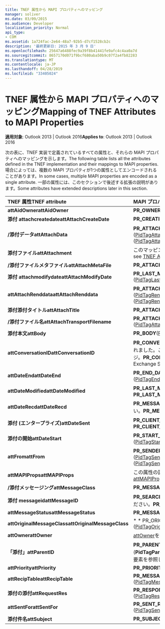 ```yaml
---
title: TNEF 属性から MAPI プロパティへのマッピング
manager: soliver
ms.date: 03/09/2015
ms.audience: Developer
localization_priority: Normal
api_type:
- COM
ms.assetid: 1a724fac-2e64-48a7-92b5-d7cf1528cb2c
description: '最終更新日: 2015 年 3 月 9 日'
ms.openlocfilehash: 25647a6488fec9a39f8b41441fe9afc4c4aa0a7d
ms.sourcegitcommit: 8657170d071f9bcf680aba50b9c07f2a4fb82283
ms.translationtype: MT
ms.contentlocale: ja-JP
ms.lasthandoff: 04/28/2019
ms.locfileid: "33405024"
---
```

# <a name="mapping-of-tnef-attributes-to-mapi-properties"></a><span data-ttu-id="bdd2e-103">TNEF 属性から MAPI プロパティへのマッピング</span><span class="sxs-lookup"><span data-stu-id="bdd2e-103">Mapping of TNEF Attributes to MAPI Properties</span></span>

  
  
<span data-ttu-id="bdd2e-104">**適用対象**: Outlook 2013 | Outlook 2016</span><span class="sxs-lookup"><span data-stu-id="bdd2e-104">**Applies to**: Outlook 2013 | Outlook 2016</span></span> 
  
<span data-ttu-id="bdd2e-105">次の表に、TNEF 実装で定義されているすべての属性と、それらの MAPI プロパティへのマッピングを示します。</span><span class="sxs-lookup"><span data-stu-id="bdd2e-105">The following table lists all the attributes defined in the TNEF implementation and their mappings to MAPI properties.</span></span> <span data-ttu-id="bdd2e-106">場合によっては、複数の MAPI プロパティが1つの属性としてエンコードされることがあります。</span><span class="sxs-lookup"><span data-stu-id="bdd2e-106">In some cases, multiple MAPI properties are encoded as a single attribute.</span></span> <span data-ttu-id="bdd2e-107">一部の属性には、このセクションで後述する拡張の説明があります。</span><span class="sxs-lookup"><span data-stu-id="bdd2e-107">Some attributes have extended descriptions later in this section.</span></span>
  
|<span data-ttu-id="bdd2e-108">**TNEF 属性**</span><span class="sxs-lookup"><span data-stu-id="bdd2e-108">**TNEF attribute**</span></span>|<span data-ttu-id="bdd2e-109">**MAPI プロパティまたはプロパティ**</span><span class="sxs-lookup"><span data-stu-id="bdd2e-109">**MAPI property or properties**</span></span>|
|:-----|:-----|
|<span data-ttu-id="bdd2e-110">**attAidOwner**</span><span class="sxs-lookup"><span data-stu-id="bdd2e-110">**attAidOwner**</span></span> <br/> |<span data-ttu-id="bdd2e-111">**PR_OWNER_APPT_ID**([PidTagOwnerAppointmentId](pidtagownerappointmentid-canonical-property.md))</span><span class="sxs-lookup"><span data-stu-id="bdd2e-111">**PR_OWNER_APPT_ID** ([PidTagOwnerAppointmentId](pidtagownerappointmentid-canonical-property.md))</span></span>  <br/> |
|<span data-ttu-id="bdd2e-112">**添付 attachcreatedate**</span><span class="sxs-lookup"><span data-stu-id="bdd2e-112">**attAttachCreateDate**</span></span> <br/> |<span data-ttu-id="bdd2e-113">**PR_CREATION_TIME**([PidTagCreationTime](pidtagcreationtime-canonical-property.md))</span><span class="sxs-lookup"><span data-stu-id="bdd2e-113">**PR_CREATION_TIME** ([PidTagCreationTime](pidtagcreationtime-canonical-property.md))</span></span>  <br/> |
|<span data-ttu-id="bdd2e-114">**/添付データ**</span><span class="sxs-lookup"><span data-stu-id="bdd2e-114">**attAttachData**</span></span> <br/> |<span data-ttu-id="bdd2e-115">**PR_ATTACH_DATA_BIN**([PidTagAttachDataBinary](pidtagattachdatabinary-canonical-property.md)) または**PR_ATTACH_DATA_OBJ** ([PidTagAttachDataObject](pidtagattachdataobject-canonical-property.md))</span><span class="sxs-lookup"><span data-stu-id="bdd2e-115">**PR_ATTACH_DATA_BIN** ([PidTagAttachDataBinary](pidtagattachdatabinary-canonical-property.md)) or **PR_ATTACH_DATA_OBJ** ([PidTagAttachDataObject](pidtagattachdataobject-canonical-property.md))</span></span>  <br/> |
|<span data-ttu-id="bdd2e-116">**添付ファイル**</span><span class="sxs-lookup"><span data-stu-id="bdd2e-116">**attAttachment**</span></span> <br/> |<span data-ttu-id="bdd2e-117">このマッピングの詳細については、「 [TNEF 属性](tnef-attributes.md)」を参照してください。</span><span class="sxs-lookup"><span data-stu-id="bdd2e-117">For information about this mapping, see [TNEF Attributes](tnef-attributes.md).</span></span>  <br/> |
|<span data-ttu-id="bdd2e-118">**/添付ファイルメタファイル**</span><span class="sxs-lookup"><span data-stu-id="bdd2e-118">**attAttachMetaFile**</span></span> <br/> |<span data-ttu-id="bdd2e-119">**PR_ATTACH_RENDERING**([PidTagAttachRendering](pidtagattachrendering-canonical-property.md))</span><span class="sxs-lookup"><span data-stu-id="bdd2e-119">**PR_ATTACH_RENDERING** ([PidTagAttachRendering](pidtagattachrendering-canonical-property.md))</span></span>  <br/> |
|<span data-ttu-id="bdd2e-120">**添付 attachmodifydate**</span><span class="sxs-lookup"><span data-stu-id="bdd2e-120">**attAttachModifyDate**</span></span> <br/> |<span data-ttu-id="bdd2e-121">**PR_LAST_MODIFICATION_TIME**([PidTagLastModificationTime](pidtaglastmodificationtime-canonical-property.md))</span><span class="sxs-lookup"><span data-stu-id="bdd2e-121">**PR_LAST_MODIFICATION_TIME** ([PidTagLastModificationTime](pidtaglastmodificationtime-canonical-property.md))</span></span>  <br/> |
|<span data-ttu-id="bdd2e-122">**attAttachRenddata**</span><span class="sxs-lookup"><span data-stu-id="bdd2e-122">**attAttachRenddata**</span></span> <br/> |<span data-ttu-id="bdd2e-123">**PR_ATTACH_METHOD**([PidTagAttachMethod](pidtagattachmethod-canonical-property.md))、 **PR_RENDERING_POSITION** ([PidTagRenderingPosition](pidtagrenderingposition-canonical-property.md))</span><span class="sxs-lookup"><span data-stu-id="bdd2e-123">**PR_ATTACH_METHOD** ([PidTagAttachMethod](pidtagattachmethod-canonical-property.md)), **PR_RENDERING_POSITION** ([PidTagRenderingPosition](pidtagrenderingposition-canonical-property.md))</span></span>  <br/> |
|<span data-ttu-id="bdd2e-124">**添付添付タイトル**</span><span class="sxs-lookup"><span data-stu-id="bdd2e-124">**attAttachTitle**</span></span> <br/> |<span data-ttu-id="bdd2e-125">**PR_ATTACH_FILENAME**([PidTagAttachFilename](pidtagattachfilename-canonical-property.md))</span><span class="sxs-lookup"><span data-stu-id="bdd2e-125">**PR_ATTACH_FILENAME** ([PidTagAttachFilename](pidtagattachfilename-canonical-property.md))</span></span>  <br/> |
|<span data-ttu-id="bdd2e-126">**/添付ファイル名**</span><span class="sxs-lookup"><span data-stu-id="bdd2e-126">**attAttachTransportFilename**</span></span> <br/> |<span data-ttu-id="bdd2e-127">**PR_ATTACH_TRANSPORT_NAME**([PidTagAttachTransportName](pidtagattachtransportname-canonical-property.md))</span><span class="sxs-lookup"><span data-stu-id="bdd2e-127">**PR_ATTACH_TRANSPORT_NAME** ([PidTagAttachTransportName](pidtagattachtransportname-canonical-property.md))</span></span>  <br/> |
|<span data-ttu-id="bdd2e-128">**添付本文**</span><span class="sxs-lookup"><span data-stu-id="bdd2e-128">**attBody**</span></span> <br/> |<span data-ttu-id="bdd2e-129">**PR_BODY**([PidTagBody](pidtagbody-canonical-property.md))</span><span class="sxs-lookup"><span data-stu-id="bdd2e-129">**PR_BODY** ([PidTagBody](pidtagbody-canonical-property.md))</span></span>  <br/> |
|<span data-ttu-id="bdd2e-130">**attConversationID**</span><span class="sxs-lookup"><span data-stu-id="bdd2e-130">**attConversationID**</span></span> <br/> |<span data-ttu-id="bdd2e-131">**PR_CONVERSATION_KEY**([PidTagConversationKey](pidtagconversationkey-canonical-property.md))このプロパティは、Microsoft Exchange Server で廃止されました。この使用法は、IPM を検索する場合にのみ、Outlook で使用できます。 **MessageManager**メッセージ。</span><span class="sxs-lookup"><span data-stu-id="bdd2e-131">**PR_CONVERSATION_KEY** ([PidTagConversationKey](pidtagconversationkey-canonical-property.md)) This property has been deprecated in Microsoft Exchange Server: Its use persists in Outlook only, for locating **IPM.MessageManager** messages.</span></span>  <br/> |
|<span data-ttu-id="bdd2e-132">**attDateEnd**</span><span class="sxs-lookup"><span data-stu-id="bdd2e-132">**attDateEnd**</span></span> <br/> |<span data-ttu-id="bdd2e-133">**PR_END_DATE**([PidTagEndDate](pidtagenddate-canonical-property.md))詳細については、「[属性](attdate-attributes.md)」を参照してください。</span><span class="sxs-lookup"><span data-stu-id="bdd2e-133">**PR_END_DATE** ([PidTagEndDate](pidtagenddate-canonical-property.md)) See [attDate Attributes](attdate-attributes.md) for details.</span></span>  <br/> |
|<span data-ttu-id="bdd2e-134">**attDateModified**</span><span class="sxs-lookup"><span data-stu-id="bdd2e-134">**attDateModified**</span></span> <br/> |<span data-ttu-id="bdd2e-135">**PR_LAST_MODIFICATION_TIME**詳細については、「[属性](attdate-attributes.md)」を参照してください。</span><span class="sxs-lookup"><span data-stu-id="bdd2e-135">**PR_LAST_MODIFICATION_TIME** See [attDate Attributes](attdate-attributes.md) for details.</span></span>  <br/> |
|<span data-ttu-id="bdd2e-136">**attDateRecd**</span><span class="sxs-lookup"><span data-stu-id="bdd2e-136">**attDateRecd**</span></span> <br/> |<span data-ttu-id="bdd2e-137">**PR_MESSAGE_DELIVERY_TIME**([PidTagMessageDeliveryTime](pidtagmessagedeliverytime-canonical-property.md))詳細については、「[属性](attdate-attributes.md)」を参照してください。</span><span class="sxs-lookup"><span data-stu-id="bdd2e-137">**PR_MESSAGE_DELIVERY_TIME** ([PidTagMessageDeliveryTime](pidtagmessagedeliverytime-canonical-property.md)) See [attDate Attributes](attdate-attributes.md) for details.</span></span>  <br/> |
|<span data-ttu-id="bdd2e-138">**添付 (エンタープライズ)**</span><span class="sxs-lookup"><span data-stu-id="bdd2e-138">**attDateSent**</span></span> <br/> |<span data-ttu-id="bdd2e-139">**PR_CLIENT_SUBMIT_TIME**([PidTagClientSubmitTime](pidtagclientsubmittime-canonical-property.md))詳細については、「[属性](attdate-attributes.md)」を参照してください。</span><span class="sxs-lookup"><span data-stu-id="bdd2e-139">**PR_CLIENT_SUBMIT_TIME** ([PidTagClientSubmitTime](pidtagclientsubmittime-canonical-property.md)) See [attDate Attributes](attdate-attributes.md) for details.</span></span>  <br/> |
|<span data-ttu-id="bdd2e-140">**添付の開始**</span><span class="sxs-lookup"><span data-stu-id="bdd2e-140">**attDateStart**</span></span> <br/> |<span data-ttu-id="bdd2e-141">**PR_START_DATE**([PidTagStartDate](pidtagstartdate-canonical-property.md))詳細については、「[属性](attdate-attributes.md)」を参照してください。</span><span class="sxs-lookup"><span data-stu-id="bdd2e-141">**PR_START_DATE** ([PidTagStartDate](pidtagstartdate-canonical-property.md)) See [attDate Attributes](attdate-attributes.md) for details.</span></span>  <br/> |
|<span data-ttu-id="bdd2e-142">**attFrom**</span><span class="sxs-lookup"><span data-stu-id="bdd2e-142">**attFrom**</span></span> <br/> |<span data-ttu-id="bdd2e-143">**PR_SENDER_ENTRYID**([PidTagSenderEntryId](pidtagsenderentryid-canonical-property.md)) および**PR_SENDER_NAME** ([PidTagSenderName](pidtagsendername-canonical-property.md))</span><span class="sxs-lookup"><span data-stu-id="bdd2e-143">**PR_SENDER_ENTRYID** ([PidTagSenderEntryId](pidtagsenderentryid-canonical-property.md)) and **PR_SENDER_NAME** ([PidTagSenderName](pidtagsendername-canonical-property.md))</span></span>  <br/> |
|<span data-ttu-id="bdd2e-144">**attMAPIProps**</span><span class="sxs-lookup"><span data-stu-id="bdd2e-144">**attMAPIProps**</span></span> <br/> |<span data-ttu-id="bdd2e-145">この属性の詳細については、「 [attMAPIProps](attmapiprops.md)」を参照してください。</span><span class="sxs-lookup"><span data-stu-id="bdd2e-145">For information about this attribute, see [attMAPIProps](attmapiprops.md).</span></span>  <br/> |
|<span data-ttu-id="bdd2e-146">**/添付メッセージング**</span><span class="sxs-lookup"><span data-stu-id="bdd2e-146">**attMessageClass**</span></span> <br/> |<span data-ttu-id="bdd2e-147">**PR_MESSAGE_CLASS**([PidTagMessageClass](pidtagmessageclass-canonical-property.md))</span><span class="sxs-lookup"><span data-stu-id="bdd2e-147">**PR_MESSAGE_CLASS** ([PidTagMessageClass](pidtagmessageclass-canonical-property.md))</span></span>  <br/> |
|<span data-ttu-id="bdd2e-148">**添付 messageid**</span><span class="sxs-lookup"><span data-stu-id="bdd2e-148">**attMessageID**</span></span> <br/> |<span data-ttu-id="bdd2e-149">**PR_SEARCH_KEY**([PidTagSearchKey](pidtagsearchkey-canonical-property.md))「 [x. ゲートウェイとトランスポート」の「TNEF 相互関係](tnef-correlation-in-x-400-gateways-and-transports.md)」を参照してください。</span><span class="sxs-lookup"><span data-stu-id="bdd2e-149">**PR_SEARCH_KEY** ([PidTagSearchKey](pidtagsearchkey-canonical-property.md)) See [TNEF Correlation in X.400 Gateways and Transports](tnef-correlation-in-x-400-gateways-and-transports.md).</span></span>  <br/> |
|<span data-ttu-id="bdd2e-150">**attMessageStatus**</span><span class="sxs-lookup"><span data-stu-id="bdd2e-150">**attMessageStatus**</span></span> <br/> |<span data-ttu-id="bdd2e-151">**PR_MESSAGE_FLAGS**([PidTagMessageFlags](pidtagmessageflags-canonical-property.md))</span><span class="sxs-lookup"><span data-stu-id="bdd2e-151">**PR_MESSAGE_FLAGS** ([PidTagMessageFlags](pidtagmessageflags-canonical-property.md))</span></span>  <br/> |
|<span data-ttu-id="bdd2e-152">**attOriginalMessageClass**</span><span class="sxs-lookup"><span data-stu-id="bdd2e-152">**attOriginalMessageClass**</span></span> <br/> |<span data-ttu-id="bdd2e-153">\* \* PR_ORIG_MESSAGE_CLASS \* \* ([PidTagOriginalMessageClass](pidtagoriginalmessageclass-canonical-property.md))</span><span class="sxs-lookup"><span data-stu-id="bdd2e-153">\*\*PR_ORIG_MESSAGE_CLASS \*\* ([PidTagOriginalMessageClass](pidtagoriginalmessageclass-canonical-property.md))</span></span>  <br/> |
|<span data-ttu-id="bdd2e-154">**attOwner**</span><span class="sxs-lookup"><span data-stu-id="bdd2e-154">**attOwner**</span></span> <br/> |<span data-ttu-id="bdd2e-155">[attOwner](attowner.md)を参照してください。</span><span class="sxs-lookup"><span data-stu-id="bdd2e-155">See [attOwner](attowner.md).</span></span>  <br/> |
|<span data-ttu-id="bdd2e-156">**「添付」**</span><span class="sxs-lookup"><span data-stu-id="bdd2e-156">**attParentID**</span></span> <br/> |<span data-ttu-id="bdd2e-157">**PR_PARENT_KEY**(**PidTagParentKey**)このプロパティは廃止されました。</span><span class="sxs-lookup"><span data-stu-id="bdd2e-157">**PR_PARENT_KEY** (**PidTagParentKey**) This property has been deprecated.</span></span> <span data-ttu-id="bdd2e-158">詳細については、[このエディションで廃止](api-elements-deprecated-in-this-edition.md)された API 要素を参照してください。</span><span class="sxs-lookup"><span data-stu-id="bdd2e-158">See [API Elements Deprecated in This Edition](api-elements-deprecated-in-this-edition.md) for more information.</span></span>  <br/> |
|<span data-ttu-id="bdd2e-159">**attPriority**</span><span class="sxs-lookup"><span data-stu-id="bdd2e-159">**attPriority**</span></span> <br/> |<span data-ttu-id="bdd2e-160">**PR_PRIORITY**([PidTagPriority](pidtagpriority-canonical-property.md))</span><span class="sxs-lookup"><span data-stu-id="bdd2e-160">**PR_PRIORITY** ([PidTagPriority](pidtagpriority-canonical-property.md))</span></span>  <br/> |
|<span data-ttu-id="bdd2e-161">**attRecipTable**</span><span class="sxs-lookup"><span data-stu-id="bdd2e-161">**attRecipTable**</span></span> <br/> |<span data-ttu-id="bdd2e-162">**PR_MESSAGE_RECIPIENTS**([PidTagMessageRecipients](pidtagmessagerecipients-canonical-property.md))</span><span class="sxs-lookup"><span data-stu-id="bdd2e-162">**PR_MESSAGE_RECIPIENTS** ([PidTagMessageRecipients](pidtagmessagerecipients-canonical-property.md))</span></span>  <br/> |
|<span data-ttu-id="bdd2e-163">**添付の添付**</span><span class="sxs-lookup"><span data-stu-id="bdd2e-163">**attRequestRes**</span></span> <br/> |<span data-ttu-id="bdd2e-164">**PR_RESPONSE_REQUESTED**([PidTagResponseRequested](pidtagresponserequested-canonical-property.md))</span><span class="sxs-lookup"><span data-stu-id="bdd2e-164">**PR_RESPONSE_REQUESTED** ([PidTagResponseRequested](pidtagresponserequested-canonical-property.md))</span></span>  <br/> |
|<span data-ttu-id="bdd2e-165">**attSentFor**</span><span class="sxs-lookup"><span data-stu-id="bdd2e-165">**attSentFor**</span></span> <br/> |<span data-ttu-id="bdd2e-166">**PR_SENT_REPRESENTING_ENTRYID**([PidTagSentRepresentingEntryId](pidtagsentrepresentingentryid-canonical-property.md))</span><span class="sxs-lookup"><span data-stu-id="bdd2e-166">**PR_SENT_REPRESENTING_ENTRYID** ([PidTagSentRepresentingEntryId](pidtagsentrepresentingentryid-canonical-property.md))</span></span>  <br/> |
|<span data-ttu-id="bdd2e-167">**添付件名**</span><span class="sxs-lookup"><span data-stu-id="bdd2e-167">**attSubject**</span></span> <br/> |<span data-ttu-id="bdd2e-168">**PR_SUBJECT**([PidTagSubject](pidtagsubject-canonical-property.md))</span><span class="sxs-lookup"><span data-stu-id="bdd2e-168">**PR_SUBJECT** ([PidTagSubject](pidtagsubject-canonical-property.md))</span></span>  <br/> |
   

